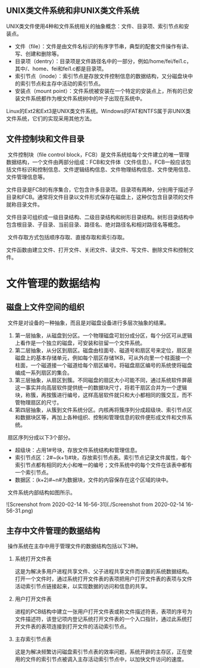 ## UNIX类文件系统和非UNIX类文件系统

​	UNIX类文件使用4种和文件系统相关的抽象概念：文件、目录项、索引节点和安装点。

* 文件（file）：文件是由文件名标识的有序字节串，典型的配套文件操作有读、写、创建和删除等。
* 目录项（dentry）：目录项是文件路径名中的一部分，例如/home/fei/fei1.c，其中/、home、fei和fei1.c都是目录项。
* 索引节点（inode）：索引节点是存放文件控制信息的数据结构，又分磁盘块中的索引节点和主存中活动的索引节点。
* 安装点（mount point）：文件系统被安装在一个特定的安装点上，所有的已安装文件系统都作为根文件系统树中的叶子出现在系统中。

​	Linux的Ext2和Ext3是UNIX类文件系统。Windows的FAT和NTFS属于非UNIX类文件系统，它们的实现采用其他方法。

## 文件控制块和文件目录

​	文件控制块（file control block，FCB）是文件系统给每个文件建立的唯一管理数据结构，一个文件由两部分组成：FCB和文件体（文件信息）。FCB一般应该包括文件标识和控制信息、文件逻辑结构信息、文件物理结构信息、文件使用信息、文件管理信息等。

​	文件目录是FCB的有序集合，它包含许多目录项。目录项有两种，分别用于描述子目录和FCB。通常将文件目录以文件形式保存在磁盘上，这种仅包含目录项的文件就称目录文件。

​	文件目录可组织成一级目录结构、二级目录结构和树形目录结构。树形目录结构中包含根目录、子目录、当前目录、路径名、绝对路径名和相对路径名等概念。

​	文件存取方式包括顺序存取、直接存取和索引存取。

​	文件函数由建立文件、打开文件、关闭文件、读文件、写文件、删除文件和控制文件。

# 文件管理的数据结构

## 磁盘上文件空间的组织

​	文件是对设备的一种抽象，而且是对磁盘设备进行多层次抽象的结果。

1. 第一层抽象，从磁盘到分区。一个物理磁盘可划分成分区，每个分区可从逻辑上看作是一个独立的磁盘，可安装和驻留一个文件系统。
2. 第二层抽象，从分区到扇区。磁盘由柱面号、磁道号和扇区号来定位，扇区是磁盘上的基本存储单元，例如每个扇区存储1KB，可从外向里一个柱面接一个柱面，一个磁道接一个磁道给每个扇区编号。将磁盘扇区编号的系统使将磁盘编成一系列扇区的集合。
3. 第三层抽象，从扇区到簇。不同磁盘的扇区大小可能不同，通过系统软件屏蔽这一事实并向高层软件提供统一的数据块尺寸，将若干扇区合并为一个逻辑块，称簇，再按簇进行编号，这样高层软件就只和大小都相同的簇交互，而不管物理扇区的尺寸。
4. 第四层抽象，从簇到文件系统分区。内核再将簇序列分成超级块、索引节点区和数据块区等，再加上各种组织、控制和管理信息的软件便形成文件和文件系统。

​	扇区序列分成以下3个部分。

* 超级块：占用1#号块，存放文件系统结构和管理信息。
* 索引节点区：2#~(k+1)#块，存放索引节点表。索引节点记录文件属性，每个索引节点都有相同的大小和唯一的编号；文件系统中的每个文件在该表中都有一个索引节点。
* 数据区：(k+2)#~n#为数据块，文件的内容保存在这个区域的块中。

​	文件系统内部结构如图所示。

![Screenshot from 2020-02-14 16-56-31](./Screenshot from 2020-02-14 16-56-31.png)

## 主存中文件管理的数据结构

​	操作系统在主存中用于管理文件的数据结构包括以下3种。

1. 系统打开文件表

   ​	这是为解决多用户进程共享文件、父子进程共享文件而设置的系统数据结构。打开一个文件时，通过系统打开文件表的表项把用户打开文件表的表项与文件活动索引节点链接起来，以实现数据的访问和信息的共享。

2. 用户打开文件表

   ​	进程的PCB结构中建立一张用户打开文件表或称文件描述符表，表项的序号为文件描述符，该登记项内登记系统打开文件表的一个入口指针，通过此系统打开文件表的表项连接到打开文件的活动索引节点。

3. 主存索引节点表

   ​	这是为解决频繁访问磁盘索引节点表的效率问题，系统开辟的主存区，正在使用的文件的索引节点被调入主存活动索引节点中，以加快文件访问的速度。